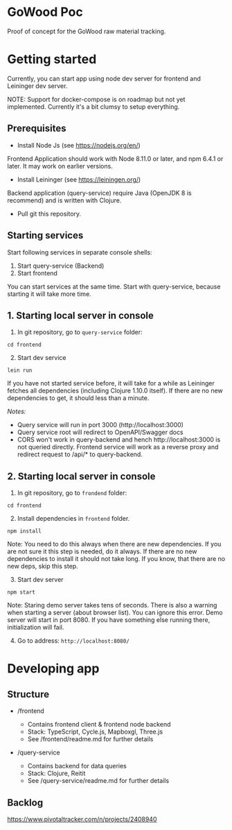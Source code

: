 # GoWood Poc

Proof of concept for the GoWood raw material tracking.

# Getting started

Currently, you can start app using node dev server for frontend and Leininger dev server.

NOTE: Support for docker-compose is on roadmap but not yet implemented. Currently it's a bit clumsy to setup everything.

## Prerequisites

- Install Node Js (see https://nodejs.org/en/)

Frontend Application should work with Node 8.11.0 or later, and npm 6.4.1 or later. It may work on earlier versions.

- Install Leininger (see https://leiningen.org/)

Backend application (query-service) require Java (OpenJDK 8 is recommend) and is written with Clojure.

- Pull git this repository. 

## Starting services

Start following services in separate console shells:

1. Start query-service (Backend)
2. Start frontend

You can start services at the same time. Start with query-service, because starting it will take more time. 

## 1. Starting local server in console

1. In git repository, go to `query-service` folder:

```
cd frontend
```

2. Start dev service

```
lein run
```

If you have not started service before, it will take for a while as Leininger fetches all dependencies (including Clojure 1.10.0 itself). If there are no new dependencies to get, it should less than a minute.

*Notes:*

* Query service will run in port 3000 (http://localhost:3000) 
* Query service root will redirect to OpenAPI/Swagger docs
* CORS won't work in query-backend and hench http://localhost:3000 is not queried directly. Frontend service will work as a reverse proxy and redirect request to /api/* to query-backend.

## 2. Starting local server in console

1. In git repository, go to `frondend` folder:

```
cd frontend
```

2. Install dependencies in `frontend` folder. 

```
npm install
```

Note: You need to do this always when there are new dependencies. If you are not sure it this step is needed, do it always. If there are no new dependencies to install it should not take long. If you know, that there are no new deps, skip this step.

3. Start dev server

```
npm start
```

Note: Staring demo server takes tens of seconds. There is also a warning when starting a server (about browser list). You can ignore this error. Demo server will start in port 8080. If you have something else running there, initialization will fail.

4. Go to address: `http://localhost:8080/`

# Developing app

## Structure

- /frontend
  - Contains frontend client & frontend node backend
  - Stack: TypeScript, Cycle.js, Mapboxgl, Three.js 
  - See /frontend/readme.md for further details

- /query-service 
  - Contains backend for data queries
  - Stack: Clojure, Reitit
  - See /query-service/readme.md for further details

## Backlog

https://www.pivotaltracker.com/n/projects/2408940
